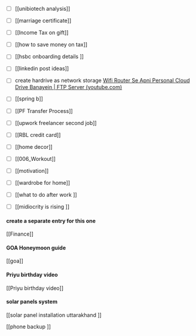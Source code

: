 
- [ ] [[unibiotech analysis]]
- [ ] [[marriage certificate]]  
- [ ] [[Income Tax on gift]]
- [ ] [[how to save money on tax]]
- [ ] [[hsbc onboarding details ]]
- [ ] [[linkedin post ideas]]
- [ ] create hardrive as network storage [Wifi Router Se Apni Personal Cloud Drive Banayein | FTP Server (youtube.com)](https://www.youtube.com/watch?v=HwYgxi-L9JA)
- [ ] [[spring b]]
- [ ] [[PF Transfer Process]]
- [ ] [[upwork freelancer second job]]
- [ ] [[RBL credit card]]
- [ ] [[home decor]]
- [ ] [[006_Workout]]
- [ ] [[motivation]]
- [ ] [[wardrobe for home]]
- [ ] [[what to do after work ]]
- [ ] [[midiocrity is rising ]]



#### create a separate entry for this one 
[[Finance]]


#### GOA Honeymoon guide 
[[goa]]


#### Priyu birthday video 
[[Priyu birthday video]]


#### solar panels system
[[solar panel installation uttarakhand ]]

[[phone backup ]]
